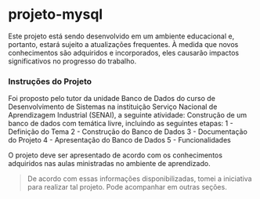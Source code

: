 # projeto-mysql
Este projeto está sendo desenvolvido em um ambiente educacional e, portanto, estará sujeito a atualizações frequentes. À medida que novos conhecimentos são adquiridos e incorporados, eles causarão impactos significativos no progresso do trabalho.

### Instruções do Projeto

Foi proposto pelo tutor da unidade Banco de Dados do curso de Desenvolvimento de Sistemas na instituição Serviço Nacional de Aprendizagem Industrial (SENAI), a seguinte atividade: Construção de um banco de dados com temática livre, incluindo as seguintes etapas: 
 1 - Definição do Tema 
 2 - Construção do Banco de Dados 
 3 - Documentação do Projeto 
 4 - Apresentação do Banco de Dados 
 5 - Funcionalidades

O projeto deve ser apresentado de acordo com os conhecimentos adquiridos nas aulas ministradas no ambiente de aprendizado.

> De acordo com essas informações disponibilizadas, tomei a iniciativa para realizar tal projeto. Pode acompanhar em outras seções. 
